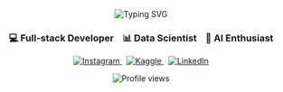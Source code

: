 <div align="center">
<img src="https://readme-typing-svg.herokuapp.com?font=Poppins&size=26&duration=3500&pause=1000&color=2196F3&center=true&vCenter=true&width=480&lines=Hello%2C+I'm+Revando.;Welcome+to+my+GitHub+Profile!;Enjoy+exploring+🚀" alt="Typing SVG" />


  
  <h3>💻 Full-stack Developer &nbsp;&nbsp; 📊 Data Scientist &nbsp;&nbsp; 🤖 AI Enthusiast</h3>

  <p align="center">
    <a href="https://instagram.com/rvndars">
      <img src="https://img.shields.io/badge/-Instagram-E4405F?style=flat&logo=instagram&logoColor=white" alt="Instagram" />
    </a>
    &nbsp;
    <a href="https://www.kaggle.com/revandoaruperes">
      <img src="https://img.shields.io/badge/-Kaggle-20BEFF?style=flat&logo=kaggle&logoColor=white" alt="Kaggle" />
    </a>
    &nbsp;
    <a href="https://www.linkedin.com/in/revando-aruperes-072723286/">
      <img src="https://img.shields.io/badge/-LinkedIn-0077B5?style=flat&logo=linkedin&logoColor=white" alt="LinkedIn" />
    </a>
  </p>

  <img src="https://komarev.com/ghpvc/?username=Aruperes&style=flat-square&color=blue" alt="Profile views" />
</div>
